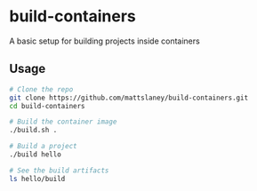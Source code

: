 # build-containers
A basic setup for building projects inside containers

## Usage
```bash
# Clone the repo
git clone https://github.com/mattslaney/build-containers.git
cd build-containers

# Build the container image
./build.sh .

# Build a project
./build hello

# See the build artifacts
ls hello/build
```

